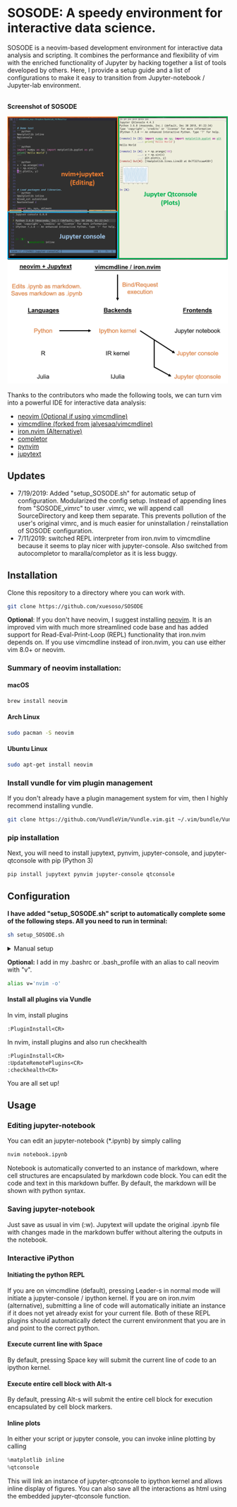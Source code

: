 SOSODE: A speedy environment for interactive data science.
=======================================================
SOSODE is a neovim-based development environment for interactive data analysis and scripting. It combines the performance and flexibility of vim with the enriched functionality of Jupyter by hacking together a list of tools developed by others. Here, I provide a setup guide and a list of configurations to make it easy to transition from Jupyter-notebook / Jupyter-lab environment.

\
**Screenshot of SOSODE**

<img src="./images/screenshot_1.png" title="Screenshot" width="500"/>
<img src="./images/diagram_1.png" title="Schematic of SOSODE" width="500"/>

Thanks to the contributors who made the following tools, we can turn vim into a powerful IDE for interactive data analysis:
+ [neovim (Optional if using vimcmdline)](https://neovim.io/)
+ [vimcmdline (forked from jalvesaq/vimcmdline)](https://github.com/xuesoso/vimcmdline.git)
+ [iron.nvim (Alternative)](https://github.com/Vigemus/iron.nvim)
+ [completor](https://github.com/maralla/completor.vim)
+ [pynvim](https://github.com/neovim/pynvim)
+ [jupytext](https://github.com/mwouts/jupytext)

Updates
-------
+ 7/19/2019: Added "setup_SOSODE.sh" for automatic setup of configuration. Modularized the config setup. Instead of appending lines from "SOSODE_vimrc" to user .vimrc, we will append call SourceDirectory and keep them separate. This prevents pollution of the user's original vimrc, and is much easier for uninstallation / reinstallation of SOSODE configuration.
+ 7/11/2019: switched REPL interpreter from iron.nvim to vimcmdline because it seems to play nicer with jupyter-console. Also switched from autocompletor to maralla/completor as it is less buggy.

Installation
------------
Clone this repository to a directory where you can work with.
```bash
git clone https://github.com/xuesoso/SOSODE
```


**Optional**: If you don't have neovim, I suggest installing [neovim](https://github.com/neovim/neovim/wiki/Installing-Neovim). It is an improved vim with much more streamlined code base and has added support for Read-Eval-Print-Loop (REPL) functionality that iron.nvim depends on. If you use vimcmdline instead of iron.nvim, you can use either vim 8.0+ or neovim.

### Summary of neovim installation: 

#### **macOS**
```bash
brew install neovim
```

#### **Arch Linux**
```bash
sudo pacman -S neovim
```

#### **Ubuntu Linux**
```bash
sudo apt-get install neovim
```

### Install vundle for vim plugin management
If you don't already have a plugin management system for vim, then I highly recommend installing vundle.

```bash
git clone https://github.com/VundleVim/Vundle.vim.git ~/.vim/bundle/Vundle.vim
```

### pip installation

Next, you will need to install jupytext, pynvim, jupyter-console, and jupyter-qtconsole with pip (Python 3)
```bash
pip install jupytext pynvim jupyter-console qtconsole
```

Configuration
-------------
**I have added "setup_SOSODE.sh" script to automatically complete some of the following steps. All you need to run in terminal:**
```bash
sh setup_SOSODE.sh
```

<details><summary>Manual setup</summary> <p>
**Optional:** If you installed neovim, we can easily link up your existing vimrc configuration. Just copy my nvim configuration files over. You can paste and execute the following line in terminal.

```bash
cp -r .config/* ~/.config
```

I modified jupyter console to suppress image output when using the inline magic in jupyter console, that way the images don't clump up your whole screen. We also need to enable remote input to be fed into jupyter-qtconsole. Run the following bash script in terminal to include to make the relevant changes in jupyter folder. 

```bash
mkdir -p ~/.jupyter && cp -r .jupyter/* ~/.jupyter/
```

Finally, to set up the proper plugins you will append my vimrc lines to your own vimrc. If you are reinstalling SOSODE, take care to not duplicate lines of vim configurations.
```bash
mv SOSODE_vimrc $HOME/.SOSODE_vimrc
vim_call="source '$HOME/.SOSODE_vimrc'"
if grep -qF "$vim_call" $HOME/.vimrc;
    then
        echo "vim source line already exists in $HOME/.vimrc";
    else
        echo "$vim_call" >> $HOME/.vimrc && echo "added source line to $HOME/.vimrc";
fi
```
</p> </details>

**Optional:** I add in my .bashrc or .bash_profile with an alias to call neovim with "v".
```bash
alias v='nvim -o'
```

#### Install all plugins via Vundle
In vim, install plugins
```vim
:PluginInstall<CR>
```

In nvim, install plugins and also run checkhealth
```vim
:PluginInstall<CR>
:UpdateRemotePlugins<CR>
:checkhealth<CR>
```

You are all set up!

Usage
-----

### Editing jupyter-notebook
You can edit an jupyter-notebook (*.ipynb) by simply calling

```bash
nvim notebook.ipynb
```

Notebook is automatically converted to an instance of markdown, where cell structures are encapsulated by markdown code block. You can edit the code and text in this markdown buffer. By default, the markdown will be shown with python syntax.

### Saving jupyter-notebook 
Just save as usual in vim (:w<CR>). Jupytext will update the original .ipynb file with changes made in the markdown buffer without altering the outputs in the notebook.

### Interactive iPython
#### Initiating the python REPL
If you are on vimcmdline (default), pressing Leader-s in normal mode will initiate a jupyter-console / ipython kernel. If you are on iron.nvim (alternative), submitting a line of code will automatically initiate an instance if it does not yet already exist for your current file. Both of these REPL plugins should automatically detect the current environment that you are in and point to the correct python.

#### Execute current line with Space
By default, pressing Space key will submit the current line of code to an ipython kernel.

#### Execute entire cell block with Alt-s
By default, pressing Alt-s will submit the entire cell block for execution encapsulated by cell block markers.

#### Inline plots
In either your script or jupyter console, you can invoke inline plotting by calling
```python
%matplotlib inline
%qtconsole
```
This will link an instance of jupyter-qtconsole to ipython kernel and allows inline display of figures. You can also save all the interactions as html using the embedded jupyter-qtconsole function.

